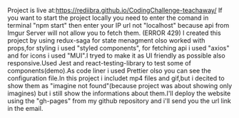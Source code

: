 Project is live at:https://rediibra.github.io/CodingChallenge-teachaway/
If you want to start the project locally you need to enter the comand in terminal "npm start" then enter your IP url not "localhost" because api from Imgur Server will not allow you to fetch them. (ERROR 429)
I created this project by using redux-saga for state menagment olso worked with props,for styling i used "styled components", for fetching api i used "axios" and for icons i used "MUI".I tryed to make it as UI friendly as possible also responsive.Used Jest and react-testing-library to test some of components(demo).As code liner i used Prettier olso you can see the configuration file.In this project i includet mp4 files and gif,but i decited to show them as "imagine not found"(because project was about showing only imagines) but i still show the informations about them.I'll deploy the website using the "gh-pages" from my github repository and i'll send you the url link in the email.

